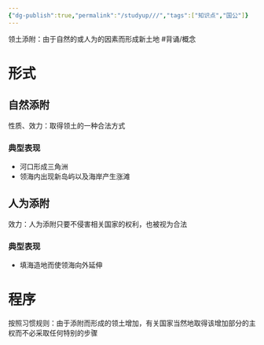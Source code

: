 ```yaml
---
{"dg-publish":true,"permalink":"/studyup///","tags":["知识点","国公"]}
---
```


领土添附：由于自然的或人为的因素而形成新土地 #背诵/概念 
# 形式
## 自然添附
性质、效力：取得领土的一种合法方式
### 典型表现
- 河口形成三角洲
- 领海内出现新岛屿以及海岸产生涨滩
## 人为添附
效力：人为添附只要不侵害相关国家的权利，也被视为合法
### 典型表现
- 填海造地而使领海向外延伸
# 程序
按照习惯规则：由于添附而形成的领土增加，有关国家当然地取得该增加部分的主权而不必采取任何特别的步骤